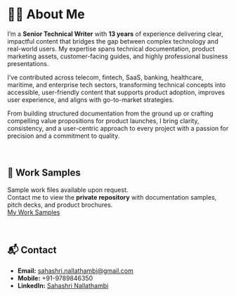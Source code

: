 # 👩‍💻 About Me
I’m a **Senior Technical Writer** with **13 years** of experience delivering clear, impactful content that bridges the gap between complex technology and real-world users. My expertise spans technical documentation, product marketing assets, customer-facing guides, and highly professional business presentations.

I’ve contributed across telecom, fintech, SaaS, banking, healthcare, maritime, and enterprise tech sectors, transforming technical concepts into accessible, user-friendly content that supports product adoption, improves user experience, and aligns with go-to-market strategies.  

From building structured documentation from the ground up or crafting compelling value propositions for product launches, I bring clarity, consistency, and a user-centric approach to every project with a passion for precision and a commitment to quality.
<br><br><br>


## 📝 Work Samples

Sample work files available upon request.  
Contact me to view the **private repository** with documentation samples, pitch decks, and product brochures.  
[My Work Samples](https://github.com/Sahashri/My-Work-Samples)
<br><br><br>


## 📬 Contact

- **Email:** [sahashri.nallathambi@gmail.com](mailto:yourname@example.com)  
- **Mobile:** +91-9789846350  
- **LinkedIn:** [Sahashri Nallathambi](https://www.linkedin.com/in/sahashri-nallathambi-05532a58/)
<br><br><br>

